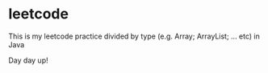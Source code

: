 # leetcode

This is my leetcode practice divided by type (e.g. Array; ArrayList; ... etc) in Java

Day day up!
